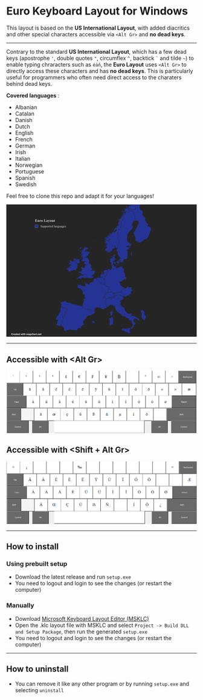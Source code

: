 # Euro Keyboard Layout for Windows

This layout is based on the **US International Layout**, with added diacritics and other special characters accessible via `<Alt Gr>` and **no dead keys**.

---

Contrary to the standard **US International Layout**, which has a few dead keys (apostrophe `'`, double quotes `"`, circumflex `^`, backtick `` ` `` and tilde `~`) to enable typing chraracters such as `éäñ`, the **Euro Layout** uses `<Alt Gr>` to directly access these characters and has **no dead keys**.
This is particularly useful for programmers who often need direct access to the charaters behind dead keys.

**Covered languages** :

- Albanian
- Catalan
- Danish
- Dutch
- English
- French
- German
- Irish
- Italian
- Norwegian
- Portuguese
- Spanish
- Swedish

Feel free to clone this repo and adapt it for your languages!

![Map](img/map.png)

---

## Accessible with <**Alt Gr**>

![AltGr](img/alt_gr.png)

## Accessible with <**Shift + Alt Gr**>

![ShiftAltGr](img/shift_alt_gr.png)

---

## How to install

### Using prebuilt setup

- Download the latest release and run `setup.exe`
- You need to logout and login to see the changes (or restart the computer)

### Manually

- Download [Microsoft Keyboard Layout Editor (MSKLC)](https://www.microsoft.com/en-us/download/details.aspx?id=102134)
- Open the .klc layout file with MSKLC and select `Project -> Build DLL and Setup Package`, then run the generated `setup.exe`
- You need to logout and login to see the changes (or restart the computer)

---

## How to uninstall


- You can remove it like any other program or by running `setup.exe` and selecting `uninstall`
